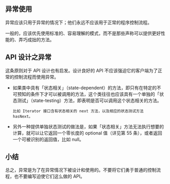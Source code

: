 ## 异常使用

异常应该只用于异常的情况下；他们永远不应该用于正常的程序控制流程。 

一般的，应该优先使用标准的、容易理解的模式，而不是那些声称可以提供更好性能的、弄巧成拙的方法。


## API 设计之异常
这条原则对于 API 设计也有启发。设计良好的 API 不应该强迫它的客户端为了正常的控制流程而使用异常。

- 如果类中具有「状态相关」（state-dependent）的方法，即只有在特定的不可预知的条件下才可以被调用的方法，这个类往往也应该具有一个单独的「状态测试」（state-testing）方法，即表明是否可以调用这个状态相关的方法。

      比如 Iterator 接口含有状态相关的 next 方法，以及相应的状态测试方法 hasNext。

- 另外一种提供单独状态测试的做法是，如果「状态相关」方法无法执行想要的计算，就可以让它返回一个零长度的 optional 值（详见第 55 条），或者返回一个可被识别的返回值，比如 null。


## 小结

总之，异常是为了在异常情况下被设计和使用的。不要将它们勇于普通的控制流程，也不要编写迫使它们这么做的 API。